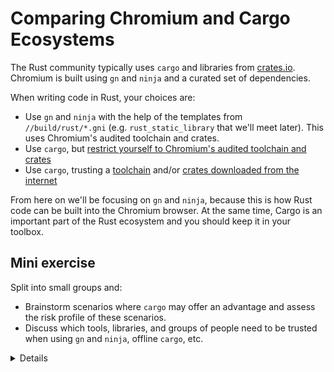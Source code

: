 # Comparing Chromium and Cargo Ecosystems

The Rust community typically uses `cargo` and libraries from [crates.io][2].
Chromium is built using `gn` and `ninja` and a curated set of dependencies.

When writing code in Rust, your choices are:

- Use `gn` and `ninja` with the help of the templates from `//build/rust/*.gni`
  (e.g. `rust_static_library` that we'll meet later). This uses Chromium's
  audited toolchain and crates.
- Use `cargo`, but
  [restrict yourself to Chromium's audited toolchain and crates][0]
- Use `cargo`, trusting a [toolchain][1] and/or
  [crates downloaded from the internet][2]

From here on we'll be focusing on `gn` and `ninja`, because this is how Rust
code can be built into the Chromium browser. At the same time, Cargo is an
important part of the Rust ecosystem and you should keep it in your toolbox.

## Mini exercise

Split into small groups and:

- Brainstorm scenarios where `cargo` may offer an advantage and assess the risk
  profile of these scenarios.
- Discuss which tools, libraries, and groups of people need to be trusted when
  using `gn` and `ninja`, offline `cargo`, etc.

<details>

Ask students to avoid peeking at the speaker notes before completing the
exercise. Assuming folks taking the course are physically together, ask them to
discuss in small groups of 3-4 people.

Notes/hints related to the first part of the exercise ("scenarios where Cargo
may offer an advantage"):

- It's fantastic that when writing a tool, or prototyping a part of Chromium,
  one has access to the rich ecosystem of crates.io libraries. There is a crate
  for almost anything and they are usually quite pleasant to use. (`clap` for
  command-line parsing, `serde` for serializing/deserializing to/from various
  formats, `itertools` for working with iterators, etc.).

  - `cargo` makes it easy to try a library (just add a single line to
    `Cargo.toml` and start writing code)
  - It may be worth comparing how CPAN helped make `perl` a popular choice. Or
    comparing with `python` + `pip`.

- Development experience is made really nice not only by core Rust tools (e.g.
  using `rustup` to switch to a different `rustc` version when testing a crate
  that needs to work on nightly, current stable, and older stable) but also by
  an ecosystem of third-party tools (e.g. Mozilla provides `cargo vet` for
  streamlining and sharing security audits; `criterion` crate gives a
  streamlined way to run benchmarks).

  - `cargo` makes it easy to add a tool via `cargo install --locked cargo-vet`.
  - It may be worth comparing with Chrome Extensions or VScode extensions.

- Broad, generic examples of projects where `cargo` may be the right choice:

  - Perhaps surprisingly, Rust is becoming increasingly popular in the industry
    for writing command line tools. The breadth and ergonomics of libraries is
    comparable to Python, while being more robust (thanks to the rich
    type system) and running faster (as a compiled, rather than interpreted
    language).
  - Participating in the Rust ecosystem requires using standard Rust tools like
    Cargo. Libraries that want to get external contributions, and want to be
    used outside of Chromium (e.g. in Bazel or Android/Soong build environments)
    should probably use Cargo.

- Examples of Chromium-related projects that are `cargo`-based:
  - `serde_json_lenient` (experimented with in other parts of Google which
    resulted in PRs with performance improvements)
  - Fontations libraries like `font-types`
  - `gnrt` tool (we will meet it later in the course) which depends on `clap`
    for command-line parsing and on `toml` for configuration files.
    - Disclaimer: a unique reason for using `cargo` was unavailability of `gn`
      when building and bootstrapping Rust standard library when building Rust
      toolchain.
    - `run_gnrt.py` uses Chromium's copy of `cargo` and `rustc`. `gnrt` depends
      on third-party libraries downloaded from the internet, but `run_gnrt.py`
      asks `cargo` that only `--locked` content is allowed via `Cargo.lock`.)

Students may identify the following items as being implicitly or explicitly
trusted:

- `rustc` (the Rust compiler) which in turn depends on the LLVM libraries, the
  Clang compiler, the `rustc` sources (fetched from GitHub, reviewed by Rust
  compiler team), binary Rust compiler downloaded for bootstrapping
- `rustup` (it may be worth pointing out that `rustup` is developed under the
  umbrella of the https://github.com/rust-lang/ organization - same as `rustc`)
- `cargo`, `rustfmt`, etc.
- Various internal infrastructure (bots that build `rustc`, system for
  distributing the prebuilt toolchain to Chromium engineers, etc.)
- Cargo tools like `cargo audit`, `cargo vet`, etc.
- Rust libraries vendored into `//third_party/rust` (audited by
  security@chromium.org)
- Other Rust libraries (some niche, some quite popular and commonly used)

</details>

[0]: https://chromium.googlesource.com/chromium/src/+/refs/heads/main/docs/rust.md#Using-cargo
[1]: https://rustup.rs/
[2]: https://crates.io/
